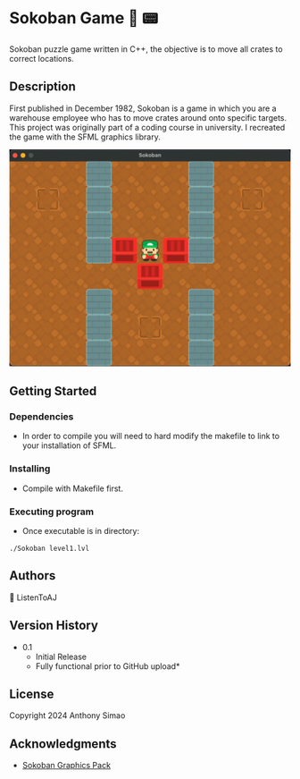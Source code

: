 # Sokoban Game :gift: :pager:

Sokoban puzzle game written in C++, the objective is to move all crates to correct locations.

## Description

First published in December 1982, Sokoban is a game in which you are a warehouse employee who has to move crates around onto specific targets.  This project was originally part of a coding course in university.  I recreated the game with the SFML graphics library.  

![Gameplat](sokoban.gif)

## Getting Started

### Dependencies

* In order to compile you will need to hard modify the makefile to link to your installation of SFML.

### Installing

* Compile with Makefile first.

### Executing program

* Once executable is in directory:
```
./Sokoban level1.lvl
```

## Authors

:key: ListenToAJ

## Version History

* 0.1
    * Initial Release
    * Fully functional prior to GitHub upload*


## License

Copyright 2024 Anthony Simao

## Acknowledgments

* [Sokoban Graphics Pack](https://kenney.nl/assets/sokoban)